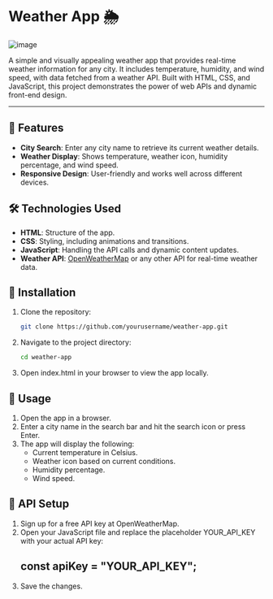 # Weather App 🌦️

![image](https://github.com/user-attachments/assets/4f7d40b0-8a9b-4e1b-80fd-53db2776c9be)
 <!-- Add an actual path to your image here -->

A simple and visually appealing weather app that provides real-time weather information for any city. It includes temperature, humidity, and wind speed, with data fetched from a weather API. Built with HTML, CSS, and JavaScript, this project demonstrates the power of web APIs and dynamic front-end design.

---

## 🌟 Features
- **City Search**: Enter any city name to retrieve its current weather details.
- **Weather Display**: Shows temperature, weather icon, humidity percentage, and wind speed.
- **Responsive Design**: User-friendly and works well across different devices.

## 🛠️ Technologies Used
- **HTML**: Structure of the app.
- **CSS**: Styling, including animations and transitions.
- **JavaScript**: Handling the API calls and dynamic content updates.
- **Weather API**: [OpenWeatherMap](https://openweathermap.org/) or any other API for real-time weather data.

## 🚀 Installation
1. Clone the repository:
   ```bash
   git clone https://github.com/yourusername/weather-app.git
2. Navigate to the project directory:
   ```bash
   cd weather-app
3. Open index.html in your browser to view the app locally.

## 📖 Usage
1. Open the app in a browser.
2. Enter a city name in the search bar and hit the search icon or press Enter.
3. The app will display the following:
   - Current temperature in Celsius.
   - Weather icon based on current conditions.
   - Humidity percentage.
   - Wind speed.
  
## 🔑 API Setup
1. Sign up for a free API key at OpenWeatherMap.
2. Open your JavaScript file and replace the placeholder YOUR_API_KEY with your actual API key:
    ## const apiKey = "YOUR_API_KEY";
3. Save the changes.
